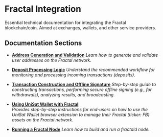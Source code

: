 # Fractal Integration

Essential technical documentation for integrating the Fractal blockchain/coin. Aimed at exchanges, wallets, and other service providers.

## Documentation Sections

- **[Address Generation and Validation](./docs/address-generation-validation.md)**
  _Learn how to generate and validate user addresses on the Fractal network._

- **[Deposit Processing Logic](./docs/deposit-processing-logic.md)**
  _Understand the recommended workflow for monitoring and processing incoming transactions (deposits)._

- **[Transaction Construction and Offline Signature](./docs/transaction-signature.md)**
  _Step-by-step guide to constructing transactions, performing secure offline signing (e.g., for withdrawals), analyzing results, and broadcasting._

- **[Using UniSat Wallet with Fractal](./docs/using-unisat-wallet.md)**  
  _Provides step-by-step instructions for end-users on how to use the UniSat Wallet browser extension to manage their Fractal (ticker: FB) assets on the Fractal network._

- **[Running a Fractal Node](https://github.com/fractal-bitcoin/fractald-release)**
  _Learn how to build and run a fractald node._
